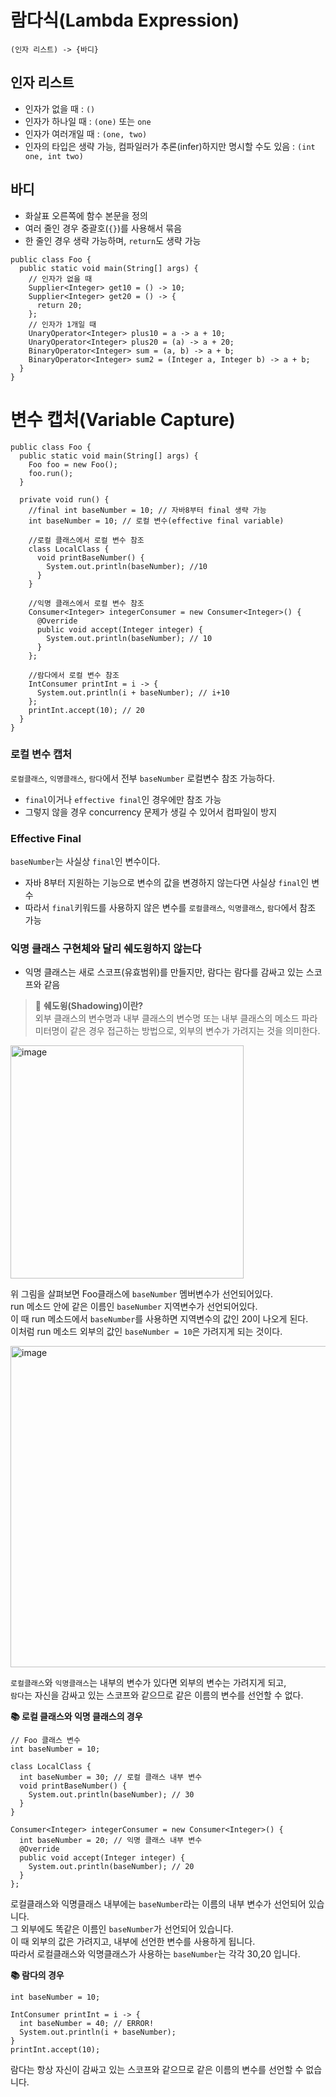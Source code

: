 # 람다식(Lambda Expression)

```
(인자 리스트) -> {바디}
```

## 인자 리스트

- 인자가 없을 때 : `()`
- 인자가 하나일 때 : `(one)` 또는 `one`
- 인자가 여러개일 때 : `(one, two)`
- 인자의 타입은 생략 가능, 컴파일러가 추론(infer)하지만 명시할 수도 있음 : `(int one, int two)`

## 바디

- 화살표 오른쪽에 함수 본문을 정의
- 여러 줄인 경우 중괄호(`{}`)를 사용해서 묶음
- 한 줄인 경우 생략 가능하며, `return`도 생략 가능

```
public class Foo {
  public static void main(String[] args) {
    // 인자가 없을 때
    Supplier<Integer> get10 = () -> 10;
    Supplier<Integer> get20 = () -> {
      return 20;
    };
    // 인자가 1개일 때
    UnaryOperator<Integer> plus10 = a -> a + 10;
    UnaryOperator<Integer> plus20 = (a) -> a + 20;
    BinaryOperator<Integer> sum = (a, b) -> a + b;
    BinaryOperator<Integer> sum2 = (Integer a, Integer b) -> a + b;
  }
}
```

# 변수 캡처(Variable Capture)

```
public class Foo {
  public static void main(String[] args) {
    Foo foo = new Foo();
    foo.run();
  }
  
  private void run() {
    //final int baseNumber = 10; // 자바8부터 final 생략 가능
    int baseNumber = 10; // 로컬 변수(effective final variable)
    
    //로컬 클래스에서 로컬 변수 참조
    class LocalClass {
      void printBaseNumber() {
        System.out.println(baseNumber); //10
      }
    }
    
    //익명 클래스에서 로컬 변수 참조
    Consumer<Integer> integerConsumer = new Consumer<Integer>() {
      @Override
      public void accept(Integer integer) {
        System.out.println(baseNumber); // 10
      }
    };
    
    //람다에서 로컬 변수 참조
    IntConsumer printInt = i -> {
      System.out.println(i + baseNumber); // i+10
    };
    printInt.accept(10); // 20
  }
}
```

### 로컬 변수 캡처
`로컬클래스`, `익명클래스`, `람다`에서 전부 `baseNumber` 로컬변수 참조 가능하다.
- `final`이거나 `effective final`인 경우에만 참조 가능
- 그렇지 않을 경우 concurrency 문제가 생길 수 있어서 컴파일이 방지

### Effective Final
`baseNumber`는 사실상 `final`인 변수이다.
- 자바 8부터 지원하는 기능으로 변수의 값을 변경하지 않는다면 사실상 `final`인 변수
- 따라서 `final`키워드를 사용하지 않은 변수를 `로컬클래스`, `익명클래스`, `람다`에서 참조 가능

### 익명 클래스 구현체와 달리 쉐도윙하지 않는다
- 익명 클래스는 새로 스코프(유효범위)를 만들지만, 람다는 람다를 감싸고 있는 스코프와 같음

> 🧐 **쉐도윙(Shadowing)이란?**<br>
> 외부 클래스의 변수명과 내부 클래스의 변수명 또는 내부 클래스의 메소드 파라미터명이 같은 경우 접근하는 방법으로, 외부의 변수가 가려지는 것을 의미한다.

<img width="373" alt="image" src="https://user-images.githubusercontent.com/80039556/181870544-08750e37-0789-4f6d-a8b1-3bbddbeb5d39.png">

위 그림을 살펴보면 Foo클래스에 `baseNumber` 멤버변수가 선언되어있다.<br>
run 메소드 안에 같은 이름인 `baseNumber` 지역변수가 선언되어있다.<br>
이 때 run 메소드에서 `baseNumber`를 사용하면 지역변수의 값인 20이 나오게 된다.<br>
이처럼 run 메소드 외부의 값인 `baseNumber = 10`은 가려지게 되는 것이다.

<img width="514" alt="image" src="https://user-images.githubusercontent.com/80039556/181870573-f49523b7-85b1-4643-93ec-867c15e4b739.png">

`로컬클래스`와 `익명클래스`는 내부의 변수가 있다면 외부의 변수는 가려지게 되고,<br>
`람다`는 자신을 감싸고 있는 스코프와 같으므로 같은 이름의 변수를 선언할 수 없다.

**📚 로컬 클래스와 익명 클래스의 경우**
```
// Foo 클래스 변수
int baseNumber = 10;

class LocalClass {
  int baseNumber = 30; // 로컬 클래스 내부 변수
  void printBaseNumber() {
    System.out.println(baseNumber); // 30
  }
}

Consumer<Integer> integerConsumer = new Consumer<Integer>() {
  int baseNumber = 20; // 익명 클래스 내부 변수
  @Override
  public void accept(Integer integer) {
    System.out.println(baseNumber); // 20
  }
};
```
로컬클래스와 익명클래스 내부에는 `baseNumber`라는 이름의 내부 변수가 선언되어 있습니다.<br>
그 외부에도 똑같은 이름인 `baseNumber`가 선언되어 있습니다.<br>
이 때 외부의 값은 가려지고, 내부에 선언한 변수를 사용하게 됩니다.<br>
따라서 로컬클래스와 익명클래스가 사용하는 `baseNumber`는 각각 30,20 입니다.

**📚 람다의 경우**
```
int baseNumber = 10;

IntConsumer printInt = i -> {
  int baseNumber = 40; // ERROR!
  System.out.println(i + baseNumber);
}
printInt.accept(10);
```
람다는 항상 자신이 감싸고 있는 스코프와 같으므로 같은 이름의 변수를 선언할 수 없습니다.
